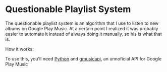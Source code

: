 # Questionable Playlist System
The questionable playlist system is an algorithm that I use to listen to new albums on Google Play Music.
At a certain point I realized it was probably easier to automate it instead of always doing it manually, so his is what that is.

How it works:







To use this, you'll need [Python](https://www.python.org/downloads/) and [gmusicapi](https://unofficial-google-music-api.readthedocs.io/en/latest/), an unnoficial API for Google Play Music
